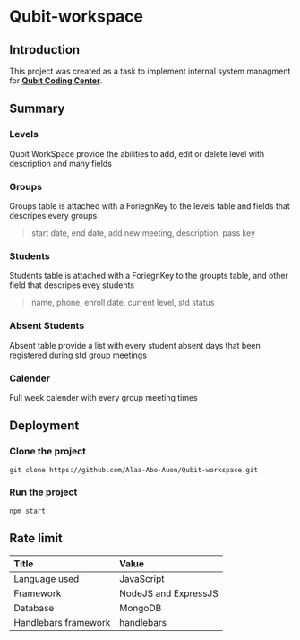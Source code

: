 # Qubit-workspace

## Introduction
This project was created as a task to implement internal system managment for [**Qubit Coding Center**](http://qubitcodingcenter.ga/).


## Summary
### Levels
Qubit WorkSpace provide the abilities to add, edit or delete level with description and many fields
### Groups
Groups table is attached with a ForiegnKey to the levels table and fields that descripes every groups
> start date, end date, add new meeting, description, pass key 
### Students
Students table is attached with a ForiegnKey to the groupts table, and other field that descripes evey students
> name, phone, enroll date, current level, std status
### Absent Students
Absent table provide a list with every student absent days that been registered during std group meetings
### Calender
Full week calender with every group meeting times


## Deployment
### Clone the project
```
git clone https://github.com/Alaa-Abo-Auon/Qubit-workspace.git
```
### Run the project
```
npm start
```


## Rate limit
| Title | Value |
| :--- | :--- |
| Language used         | JavaScript
| Framework             | NodeJS and ExpressJS
| Database              | MongoDB
| Handlebars framework  | handlebars